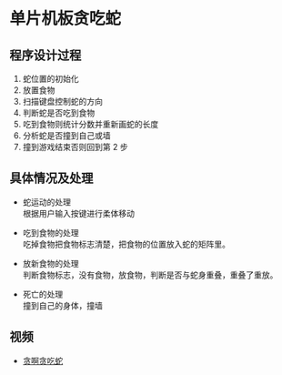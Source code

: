 # 单片机板贪吃蛇

## 程序设计过程

1. 蛇位置的初始化
2. 放置食物
3. 扫描键盘控制蛇的方向
4. 判断蛇是否吃到食物
5. 吃到食物则统计分数并重新画蛇的长度
6. 分析蛇是否撞到自己或墙
7. 撞到游戏结束否则回到第 2 步

## 具体情况及处理
- 蛇运动的处理  
  根据用户输入按键进行柔体移动

- 吃到食物的处理  
  吃掉食物把食物标志清楚，把食物的位置放入蛇的矩阵里。

- 放新食物的处理  
    判断食物标志，没有食物，放食物，判断是否与蛇身重叠，重叠了重放。

- 死亡的处理  
    撞到自己的身体，撞墙

## 视频
- [贪啊贪吃蛇](https://www.bilibili.com/video/av11734759)
